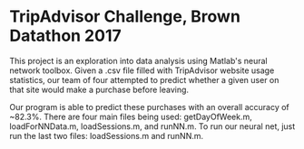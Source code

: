 # TripAdvisor Challenge, Brown Datathon 2017
This project is an exploration into data analysis using Matlab's neural network toolbox. Given a .csv file filled with TripAdvisor website usage statistics, our team of four attempted to predict whether a given user on that site would make a purchase before leaving.

Our program is able to predict these purchases with an overall accuracy of ~82.3%. There are four main files being used: getDayOfWeek.m, loadForNNData.m, loadSessions.m, and runNN.m. To run our neural net, just run the last two files: loadSessions.m and runNN.m.
